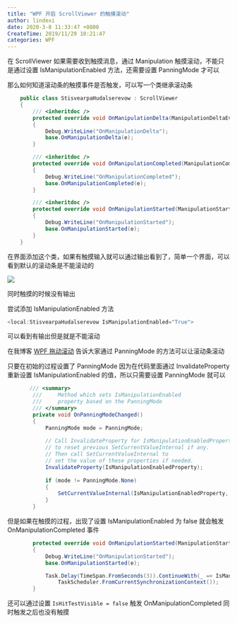 ```yaml
---
title: "WPF 开启 ScrollViewer 的触摸滚动"
author: lindexi
date: 2020-3-8 11:33:47 +0800
CreateTime: 2019/11/29 10:21:47
categories: WPF
---
```


在 ScrollViewer 如果需要收到触摸消息，通过 Manipulation 触摸滚动，不能只是通过设置 IsManipulationEnabled 方法，还需要设置 PanningMode 才可以

<!--more-->


<!-- CreateTime:2019/11/29 10:21:47 -->

<!-- csdn -->

那么如何知道滚动条的触摸事件是否触发，可以写一个类继承滚动条

```csharp
    public class StisvearpaHudalserevow : ScrollViewer
    {
        /// <inheritdoc />
        protected override void OnManipulationDelta(ManipulationDeltaEventArgs e)
        {
            Debug.WriteLine("OnManipulationDelta");
            base.OnManipulationDelta(e);
        }

        /// <inheritdoc />
        protected override void OnManipulationCompleted(ManipulationCompletedEventArgs e)
        {
            Debug.WriteLine("OnManipulationCompleted");
            base.OnManipulationCompleted(e);
        }

        /// <inheritdoc />
        protected override void OnManipulationStarted(ManipulationStartedEventArgs e)
        {
            Debug.WriteLine("OnManipulationStarted");
            base.OnManipulationStarted(e);
        }
    }

```

在界面添加这个类，如果有触摸输入就可以通过输出看到了，简单一个界面，可以看到默认的滚动条是不能滚动的

<!-- ![](image/WPF 开启 ScrollViewer 的触摸滚动/WPF 开启 ScrollViewer 的触摸滚动0.png) -->

![](http://image.acmx.xyz/lindexi%2F2018122612330218)

同时触摸的时候没有输出

尝试添加 IsManipulationEnabled 方法

```csharp
<local:StisvearpaHudalserevow IsManipulationEnabled="True">
```

可以看到有输出但是就是不能滚动

在我博客 [WPF 拖动滚动](https://blog.lindexi.com/post/WPF-%E6%8B%96%E5%8A%A8%E6%BB%9A%E5%8A%A8.html ) 告诉大家通过 PanningMode 的方法可以让滚动条滚动

只要在初始的过程设置了 PanningMode 因为在代码里面通过 InvalidateProperty 重新设置 IsManipulationEnabled 的值，所以只需要设置 PanningMode 就可以

```csharp
       /// <summary>
        ///     Method which sets IsManipulationEnabled
        ///     property based on the PanningMode
        /// </summary>
        private void OnPanningModeChanged()
        {
            PanningMode mode = PanningMode;
 
            // Call InvalidateProperty for IsManipulationEnabledProperty
            // to reset previous SetCurrentValueInternal if any. 
            // Then call SetCurrentValueInternal to
            // set the value of these properties if needed.
            InvalidateProperty(IsManipulationEnabledProperty);
 
            if (mode != PanningMode.None)
            {
                SetCurrentValueInternal(IsManipulationEnabledProperty, BooleanBoxes.TrueBox);
            }
        }
```

但是如果在触摸的过程，出现了设置 IsManipulationEnabled 为 false 就会触发 OnManipulationCompleted 事件

```csharp
        protected override void OnManipulationStarted(ManipulationStartedEventArgs e)
        {
            Debug.WriteLine("OnManipulationStarted");
            base.OnManipulationStarted(e);

            Task.Delay(TimeSpan.FromSeconds(3)).ContinueWith(_ => IsManipulationEnabled = false,
                TaskScheduler.FromCurrentSynchronizationContext());
        }
```

还可以通过设置 `IsHitTestVisible = false` 触发 OnManipulationCompleted 同时触发之后也没有触摸




